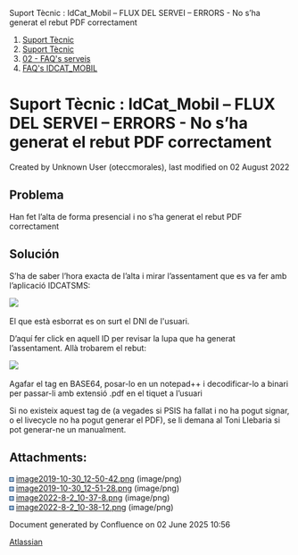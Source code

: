 Suport Tècnic : IdCat\_Mobil – FLUX DEL SERVEI – ERRORS - No s’ha generat el rebut PDF correctament  

1.  [Suport Tècnic](index.html)
2.  [Suport Tècnic](13893782.html)
3.  [02 - FAQ's serveis](26313393.html)
4.  [FAQ's IDCAT\_MOBIL](28705595.html)

Suport Tècnic : IdCat\_Mobil – FLUX DEL SERVEI – ERRORS - No s’ha generat el rebut PDF correctament
===================================================================================================

Created by Unknown User (oteccmorales), last modified on 02 August 2022

Problema
--------

Han fet l’alta de forma presencial i no s’ha generat el rebut PDF correctament

Solución
--------

S’ha de saber l’hora exacta de l’alta i mirar l’assentament que es va fer amb l’aplicació IDCATSMS:

![](attachments/28706960/77824086.png)

El que està esborrat es on surt el DNI de l'usuari.

D’aquí fer click en aquell ID per revisar la lupa que ha generat l’assentament. Allà trobarem el rebut:

![](attachments/28706960/77824087.png)

  

Agafar el tag <rebut> en BASE64, posar-lo en un notepad++ i decodificar-lo a binari per passar-li amb extensió .pdf en el tiquet a l’usuari

  

Si no existeix aquest tag de <rebut> (a vegades si PSIS ha fallat i no ha pogut signar, o el livecycle no ha pogut generar el PDF), se li demana al Toni Llebaria si pot generar-ne un manualment.

  

  

Attachments:
------------

![](images/icons/bullet_blue.gif) [image2019-10-30\_12-50-42.png](attachments/28706960/28706961.png) (image/png)  
![](images/icons/bullet_blue.gif) [image2019-10-30\_12-51-28.png](attachments/28706960/28706962.png) (image/png)  
![](images/icons/bullet_blue.gif) [image2022-8-2\_10-37-8.png](attachments/28706960/77824086.png) (image/png)  
![](images/icons/bullet_blue.gif) [image2022-8-2\_10-38-12.png](attachments/28706960/77824087.png) (image/png)  

Document generated by Confluence on 02 June 2025 10:56

[Atlassian](http://www.atlassian.com/)